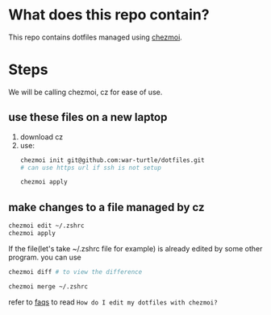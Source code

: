 # What does this repo contain?
This repo contains dotfiles managed using [chezmoi](https://www.chezmoi.io).

# Steps
We will be calling chezmoi, cz for ease of use.
## use these files on a new laptop
1. download cz
2. use:
    ```bash
    chezmoi init git@github.com:war-turtle/dotfiles.git
   # can use https url if ssh is not setup
   
   chezmoi apply
    ```

## make changes to a file managed by cz
```bash
chezmoi edit ~/.zshrc
chezmoi apply
```

If the file(let's take ~/.zshrc file for example) is already edited by some other program.
you can use
```bash
chezmoi diff # to view the difference

chezmoi merge ~/.zshrc
```

refer to [faqs](https://www.chezmoi.io/user-guide/frequently-asked-questions/usage/) to read `How do I edit my dotfiles with chezmoi?`
